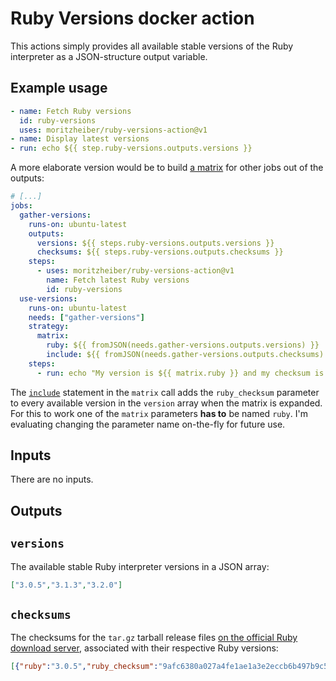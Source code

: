 # Ruby Versions docker action

This actions simply provides all available stable versions of the Ruby interpreter as a JSON-structure output variable.

## Example usage

```yaml
- name: Fetch Ruby versions
  id: ruby-versions
  uses: moritzheiber/ruby-versions-action@v1
- name: Display latest versions
- run: echo ${{ step.ruby-versions.outputs.versions }}
```

A more elaborate version would be to build [a matrix](https://docs.github.com/en/actions/using-workflows/workflow-syntax-for-github-actions#jobsjob_idstrategymatrix) for other jobs out of the outputs:

```yaml
# [...]
jobs:
  gather-versions:
    runs-on: ubuntu-latest
    outputs:
      versions: ${{ steps.ruby-versions.outputs.versions }}
      checksums: ${{ steps.ruby-versions.outputs.checksums }}
    steps:
      - uses: moritzheiber/ruby-versions-action@v1
        name: Fetch latest Ruby versions
        id: ruby-versions
  use-versions:
    runs-on: ubuntu-latest
    needs: ["gather-versions"]
    strategy:
      matrix:
        ruby: ${{ fromJSON(needs.gather-versions.outputs.versions) }}
        include: ${{ fromJSON(needs.gather-versions.outputs.checksums) }}
    steps:
      - run: echo "My version is ${{ matrix.ruby }} and my checksum is ${{ matrix.ruby_checksum }}"
```

The [`include`](https://docs.github.com/en/actions/using-workflows/workflow-syntax-for-github-actions#jobsjob_idstrategymatrixinclude) statement in the `matrix` call adds the `ruby_checksum` parameter to every available version in the `version` array when the matrix is expanded. For this to work one of the `matrix` parameters **has to** be named `ruby`. I'm evaluating changing the parameter name on-the-fly for future use.

## Inputs

There are no inputs.

## Outputs

## `versions`

The available stable Ruby interpreter versions in a JSON array:

```json
["3.0.5","3.1.3","3.2.0"]
```

## `checksums`

The checksums for the `tar.gz` tarball release files [on the official Ruby download server](https://cache.ruby-lang.org/pub/ruby/), associated with their respective Ruby versions:

```json
[{"ruby":"3.0.5","ruby_checksum":"9afc6380a027a4fe1ae1a3e2eccb6b497b9c5ac0631c12ca56f9b7beb4848776"},{"ruby":"3.1.3","ruby_checksum":"5ea498a35f4cd15875200a52dde42b6eb179e1264e17d78732c3a57cd1c6ab9e"},{"ruby":"3.2.0","ruby_checksum":"daaa78e1360b2783f98deeceb677ad900f3a36c0ffa6e2b6b19090be77abc272"}]
```
